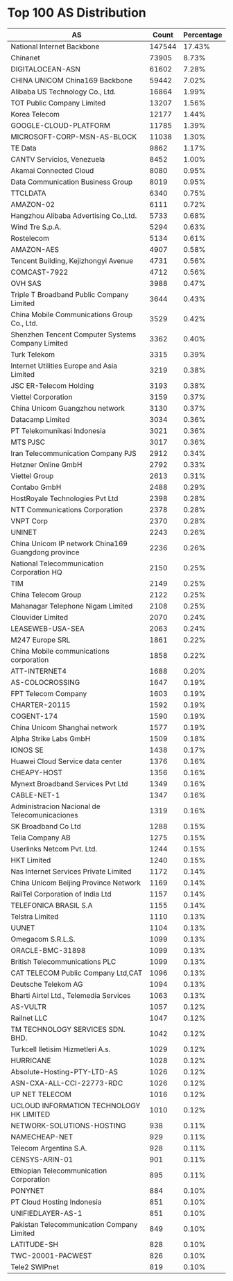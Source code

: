 # Top 100 AS Distribution
| AS | Count | Percentage |
|----|----|----|
| National Internet Backbone | 147544 | 17.43% |
| Chinanet | 73905 | 8.73% |
| DIGITALOCEAN-ASN | 61602 | 7.28% |
| CHINA UNICOM China169 Backbone | 59442 | 7.02% |
| Alibaba US Technology Co., Ltd. | 16864 | 1.99% |
| TOT Public Company Limited | 13207 | 1.56% |
| Korea Telecom | 12177 | 1.44% |
| GOOGLE-CLOUD-PLATFORM | 11785 | 1.39% |
| MICROSOFT-CORP-MSN-AS-BLOCK | 11038 | 1.30% |
| TE Data | 9862 | 1.17% |
| CANTV Servicios, Venezuela | 8452 | 1.00% |
| Akamai Connected Cloud | 8080 | 0.95% |
| Data Communication Business Group | 8019 | 0.95% |
| TTCLDATA | 6340 | 0.75% |
| AMAZON-02 | 6111 | 0.72% |
| Hangzhou Alibaba Advertising Co.,Ltd. | 5733 | 0.68% |
| Wind Tre S.p.A. | 5294 | 0.63% |
| Rostelecom | 5134 | 0.61% |
| AMAZON-AES | 4907 | 0.58% |
| Tencent Building, Kejizhongyi Avenue | 4731 | 0.56% |
| COMCAST-7922 | 4712 | 0.56% |
| OVH SAS | 3988 | 0.47% |
| Triple T Broadband Public Company Limited | 3644 | 0.43% |
| China Mobile Communications Group Co., Ltd. | 3529 | 0.42% |
| Shenzhen Tencent Computer Systems Company Limited | 3362 | 0.40% |
| Turk Telekom | 3315 | 0.39% |
| Internet Utilities Europe and Asia Limited | 3219 | 0.38% |
| JSC ER-Telecom Holding | 3193 | 0.38% |
| Viettel Corporation | 3159 | 0.37% |
| China Unicom Guangzhou network | 3130 | 0.37% |
| Datacamp Limited | 3034 | 0.36% |
| PT Telekomunikasi Indonesia | 3021 | 0.36% |
| MTS PJSC | 3017 | 0.36% |
| Iran Telecommunication Company PJS | 2912 | 0.34% |
| Hetzner Online GmbH | 2792 | 0.33% |
| Viettel Group | 2613 | 0.31% |
| Contabo GmbH | 2488 | 0.29% |
| HostRoyale Technologies Pvt Ltd | 2398 | 0.28% |
| NTT Communications Corporation | 2378 | 0.28% |
| VNPT Corp | 2370 | 0.28% |
| UNINET | 2243 | 0.26% |
| China Unicom IP network China169 Guangdong province | 2236 | 0.26% |
| National Telecommunication Corporation HQ | 2150 | 0.25% |
| TIM | 2149 | 0.25% |
| China Telecom Group | 2122 | 0.25% |
| Mahanagar Telephone Nigam Limited | 2108 | 0.25% |
| Clouvider Limited | 2070 | 0.24% |
| LEASEWEB-USA-SEA | 2063 | 0.24% |
| M247 Europe SRL | 1861 | 0.22% |
| China Mobile communications corporation | 1858 | 0.22% |
| ATT-INTERNET4 | 1688 | 0.20% |
| AS-COLOCROSSING | 1647 | 0.19% |
| FPT Telecom Company | 1603 | 0.19% |
| CHARTER-20115 | 1592 | 0.19% |
| COGENT-174 | 1590 | 0.19% |
| China Unicom Shanghai network | 1577 | 0.19% |
| Alpha Strike Labs GmbH | 1509 | 0.18% |
| IONOS SE | 1438 | 0.17% |
| Huawei Cloud Service data center | 1376 | 0.16% |
| CHEAPY-HOST | 1356 | 0.16% |
| Mynext Broadband Services Pvt Ltd | 1349 | 0.16% |
| CABLE-NET-1 | 1347 | 0.16% |
| Administracion Nacional de Telecomunicaciones | 1319 | 0.16% |
| SK Broadband Co Ltd | 1288 | 0.15% |
| Telia Company AB | 1275 | 0.15% |
| Userlinks Netcom Pvt. Ltd. | 1244 | 0.15% |
| HKT Limited | 1240 | 0.15% |
| Nas Internet Services Private Limited | 1172 | 0.14% |
| China Unicom Beijing Province Network | 1169 | 0.14% |
| RailTel Corporation of India Ltd | 1157 | 0.14% |
| TELEFONICA BRASIL S.A | 1155 | 0.14% |
| Telstra Limited | 1110 | 0.13% |
| UUNET | 1104 | 0.13% |
| Omegacom S.R.L.S. | 1099 | 0.13% |
| ORACLE-BMC-31898 | 1099 | 0.13% |
| British Telecommunications PLC | 1099 | 0.13% |
| CAT TELECOM Public Company Ltd,CAT | 1096 | 0.13% |
| Deutsche Telekom AG | 1094 | 0.13% |
| Bharti Airtel Ltd., Telemedia Services | 1063 | 0.13% |
| AS-VULTR | 1057 | 0.12% |
| Railnet LLC | 1047 | 0.12% |
| TM TECHNOLOGY SERVICES SDN. BHD. | 1042 | 0.12% |
| Turkcell Iletisim Hizmetleri A.s. | 1029 | 0.12% |
| HURRICANE | 1028 | 0.12% |
| Absolute-Hosting-PTY-LTD-AS | 1026 | 0.12% |
| ASN-CXA-ALL-CCI-22773-RDC | 1026 | 0.12% |
| UP NET TELECOM | 1016 | 0.12% |
| UCLOUD INFORMATION TECHNOLOGY HK LIMITED | 1010 | 0.12% |
| NETWORK-SOLUTIONS-HOSTING | 938 | 0.11% |
| NAMECHEAP-NET | 929 | 0.11% |
| Telecom Argentina S.A. | 928 | 0.11% |
| CENSYS-ARIN-01 | 901 | 0.11% |
| Ethiopian Telecommunication Corporation | 895 | 0.11% |
| PONYNET | 884 | 0.10% |
| PT Cloud Hosting Indonesia | 851 | 0.10% |
| UNIFIEDLAYER-AS-1 | 851 | 0.10% |
| Pakistan Telecommunication Company Limited | 849 | 0.10% |
| LATITUDE-SH | 828 | 0.10% |
| TWC-20001-PACWEST | 826 | 0.10% |
| Tele2 SWIPnet | 819 | 0.10% |
